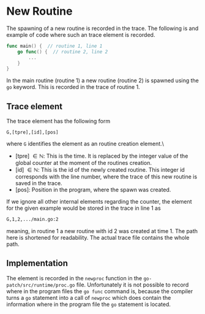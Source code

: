 # New Routine
The spawning of a new routine is recorded in the trace. The following is 
and example of code where such an trace element is recorded.
```go
func main() {  // routine 1, line 1
    go func() {  // routine 2, line 2
        ...
    }
}
```
In the main routine (routine 1) a new routine (routine 2) is spawned using the 
`go` keyword.
This is recorded in the trace of routine 1.

## Trace element
The trace element has the following form 
```
G,[tpre],[id],[pos]
```
where `G` identifies the element as an routine creation element.\
- [tpre] $\in \mathbb N$: This is the time. It is replaced by the integer value of the global counter at the moment of the routines creation.
- [id] $\in \mathbb N$: This is the id of the newly created routine. This integer id corresponds with
the line number, where the trace of this new routine is saved in the trace.
- [pos]: Position in the program, where the spawn was created.

If we ignore all other internal elements regarding the counter, the element for 
the given example would be stored in the trace in line 1 as
```txt
G,1,2,.../main.go:2
```
meaning, in routine 1 a new routine with id 2 was created at time 1. The path here is shortened for readability. The actual trace file contains the whole path.


## Implementation
The element is recorded in the `newproc` function in the `go-patch/src/runtime/proc.go` file. Unfortunately it is not possible to record where in the program 
files the `go func` command is, because the compiler turns a `go` statement into a call of `newproc` which does contain the information where in the program
file the `go` statement is located.